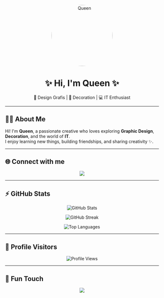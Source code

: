 <!-- Profile Banner -->
<p align="center">
  <img src="queen.jpg" alt="Queen" width="200" style="border-radius:50%">
</p>

<h1 align="center">✨ Hi, I'm Queen ✨</h1>

<p align="center">
  🌸 Design Grafis | 🎨 Decoration | 💻 IT Enthusiast
</p>

---

## 👩‍💻 About Me  
Hi! I'm **Queen**, a passionate creative who loves exploring **Graphic Design**, **Decoration**, and the world of **IT**.  
I enjoy learning new things, building friendships, and sharing creativity ✨.  

---

## 🌐 Connect with me  
<p align="center">
  <a href="https://instagram.com/cr0wnshaa" target="_blank">
    <img src="https://img.shields.io/badge/Instagram-%23E4405F.svg?&style=for-the-badge&logo=Instagram&logoColor=white" />
  </a>
</p>

---

## ⚡ GitHub Stats  

<p align="center">
  <img src="https://github-readme-stats.vercel.app/api?username=queensh4&show_icons=true&theme=radical" alt="GitHub Stats" />
</p>

<p align="center">
  <img src="https://github-readme-streak-stats.herokuapp.com/?user=queensh4&theme=radical" alt="GitHub Streak" />
</p>

<p align="center">
  <img src="https://github-readme-stats.vercel.app/api/top-langs/?username=queensh4&layout=compact&theme=radical" alt="Top Languages" />
</p>

---

## 👀 Profile Visitors  

<p align="center">
  <img src="https://komarev.com/ghpvc/?username=queensh4&color=ff69b4&style=for-the-badge&label=VISITORS" alt="Profile Views" />
</p>

---

## 🎉 Fun Touch  

<p align="center">
  <img src="https://readme-typing-svg.herokuapp.com?color=%23ff69b4&size=22&center=true&vCenter=true&width=500&lines=Welcome+to+my+GitHub!;Let's+learn+and+create+together+🌸;Always+open+to+friends+%26+collabs+✨" />
</p>
